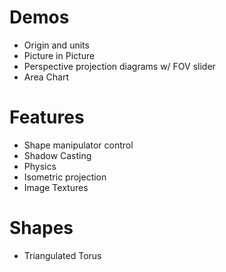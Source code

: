 # Demos
+ Origin and units
+ Picture in Picture
+ Perspective projection diagrams w/ FOV slider
+ Area Chart

# Features
+ Shape manipulator control
+ Shadow Casting
+ Physics
+ Isometric projection
+ Image Textures

# Shapes
+ Triangulated Torus

